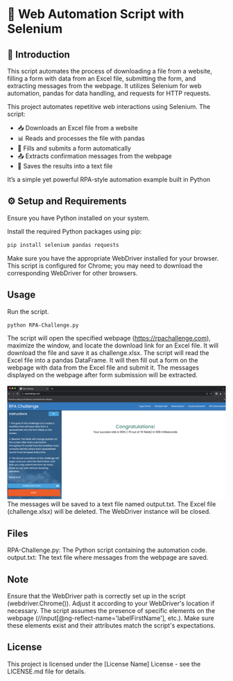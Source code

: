 # 🤖 Web Automation Script with Selenium

## 🌟 Introduction
This script automates the process of downloading a file from a website, filling a form with data from an Excel file, submitting the form, and extracting messages from the webpage. It utilizes Selenium for web automation, pandas for data handling, and requests for HTTP requests.

This project automates repetitive web interactions using Selenium.
The script:
- 📥 Downloads an Excel file from a website
- 📊 Reads and processes the file with pandas
- 📝 Fills and submits a form automatically
- 📤 Extracts confirmation messages from the webpage
- 💾 Saves the results into a text file

It’s a simple yet powerful RPA-style automation example built in Python

## ⚙️ Setup and Requirements
Ensure you have Python installed on your system.

Install the required Python packages using pip:

```python
pip install selenium pandas requests
```

Make sure you have the appropriate WebDriver installed for your browser. This script is configured for Chrome; you may need to download the corresponding WebDriver for other browsers.

## Usage
Run the script.
```terminal
python RPA-Challenge.py
```
The script will open the specified webpage (https://rpachallenge.com), maximize the window, and locate the download link for an Excel file.
It will download the file and save it as challenge.xlsx.
The script will read the Excel file into a pandas DataFrame.
It will then fill out a form on the webpage with data from the Excel file and submit it.
The messages displayed on the webpage after form submission will be extracted.
<br><br> ![Pictures/rpachallenge-complete.png](Pictures/rpachallenge-complete.png)
The messages will be saved to a text file named output.txt.
The Excel file (challenge.xlsx) will be deleted.
The WebDriver instance will be closed.

## Files
RPA-Challenge.py: The Python script containing the automation code.
output.txt: The text file where messages from the webpage are saved.

## Note
Ensure that the WebDriver path is correctly set up in the script (webdriver.Chrome()). Adjust it according to your WebDriver's location if necessary.
The script assumes the presence of specific elements on the webpage (//input[@ng-reflect-name='labelFirstName'], etc.). Make sure these elements exist and their attributes match the script's expectations.

## License
This project is licensed under the [License Name] License - see the LICENSE.md file for details.
